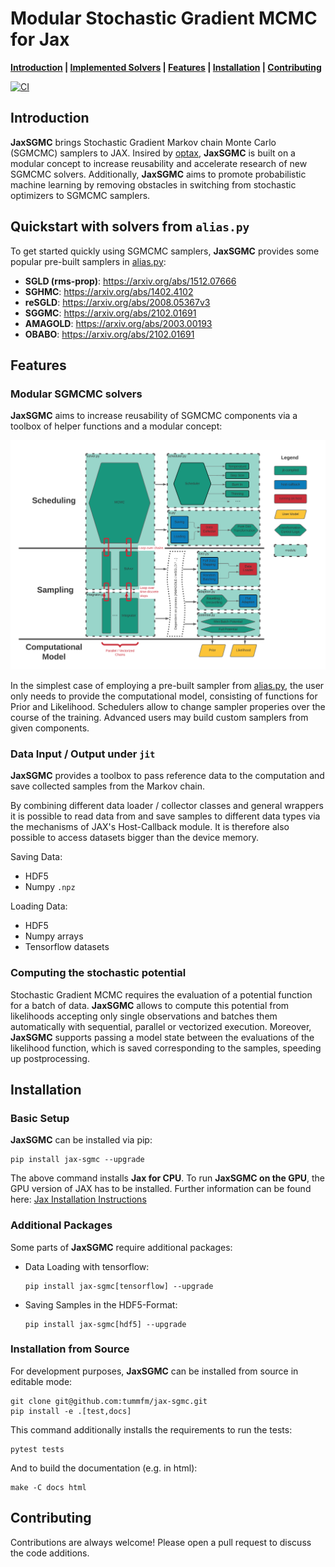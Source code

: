 # Modular Stochastic Gradient MCMC for Jax

**[Introduction](#introduction) |
[Implemented Solvers](#quickstart-with-solvers-from-aliaspy) |
[Features](#features) | [Installation](#installation) |
[Contributing](#contributing)**

[![CI](https://github.com/tummfm/jax-sgmc/actions/workflows/ci.yml/badge.svg?branch=master)](https://github.com/tummfm/jax-sgmc/actions/workflows/ci.yml)

## Introduction

**JaxSGMC** brings Stochastic Gradient Markov chain Monte Carlo (SGMCMC)
samplers to JAX. Insired by [optax](https://github.com/deepmind/optax),
**JaxSGMC** is built on a modular concept to increase reusability and
accelerate research of new SGMCMC solvers. Additionally, **JaxSGMC** aims to
promote probabilistic machine learning by removing obstacles in switching
from stochastic optimizers to SGMCMC samplers.

## Quickstart with solvers from ``alias.py``

To get started quickly using SGMCMC samplers, **JaxSGMC** provides some popular
pre-built samplers in [alias.py](jax_sgmc/alias.py):

- **SGLD (rms-prop)**: <https://arxiv.org/abs/1512.07666>
- **SGHMC**: <https://arxiv.org/abs/1402.4102>
- **reSGLD**: <https://arxiv.org/abs/2008.05367v3>
- **SGGMC**: <https://arxiv.org/abs/2102.01691>
- **AMAGOLD**: <https://arxiv.org/abs/2003.00193>
- **OBABO**: <https://arxiv.org/abs/2102.01691>

## Features

### Modular SGMCMC solvers

**JaxSGMC** aims to increase reusability of SGMCMC components via a toolbox of
helper functions and a modular concept:

![Structure of JaxSGMC](/jax-sgmc-structure.svg)

In the simplest case of employing a pre-built sampler from
[alias.py](jax_sgmc/alias.py), the user only needs to provide the computational
model, consisting of functions for Prior and Likelihood.
Schedulers allow to change sampler properies over the course of the training.
Advanced users may build custom samplers from given components.

### Data Input / Output under ``jit``

**JaxSGMC** provides a toolbox to pass reference data to the computation
and save collected samples from the Markov chain.

By combining different data loader / collector classes and general wrappers it
is possible to read data from and save samples to different data types via the
mechanisms of JAX's Host-Callback module.
It is therefore also possible to access datasets bigger than the device memory.

Saving Data:
  - HDF5
  - Numpy ``.npz``

Loading Data:
  - HDF5
  - Numpy arrays
  - Tensorflow datasets
  
### Computing the stochastic potential

Stochastic Gradient MCMC requires the evaluation of a potential function for a
batch of data.
**JaxSGMC** allows to compute this potential from likelihoods accepting only
single observations and batches them automatically with sequential, parallel or
vectorized execution. 
Moreover, **JaxSGMC** supports passing a model state between the evaluations of
the likelihood function, which is saved corresponding to the samples, speeding 
up postprocessing.

## Installation

### Basic Setup

**JaxSGMC** can be installed via pip:

```shell
pip install jax-sgmc --upgrade
```

The above command installs **Jax for CPU**. To run **JaxSGMC on the GPU**,
the GPU version of JAX has to be installed.
Further information can be found here:
[Jax Installation Instructions](https://github.com/google/jax#installation)

### Additional Packages

Some parts of **JaxSGMC** require additional packages:

- Data Loading with tensorflow:
  ```shell
  pip install jax-sgmc[tensorflow] --upgrade
  ```
- Saving Samples in the HDF5-Format:
  ```shell
  pip install jax-sgmc[hdf5] --upgrade
  ```


### Installation from Source

For development purposes, **JaxSGMC** can be installed from source in
editable mode:

```shell
git clone git@github.com:tummfm/jax-sgmc.git
pip install -e .[test,docs]
```

This command additionally installs the requirements to run the tests:

```shell
pytest tests
```

And to build the documentation (e.g. in html):

```shell
make -C docs html
```

## Contributing

Contributions are always welcome! Please open a pull request to discuss the code
additions.

